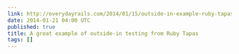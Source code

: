 ```yaml
---
link: http://everydayrails.com/2014/01/15/outside-in-example-ruby-tapas.html
date: 2014-01-21 04:00 UTC
published: true
title: A great example of outside-in testing from Ruby Tapas
tags: []
---
```



